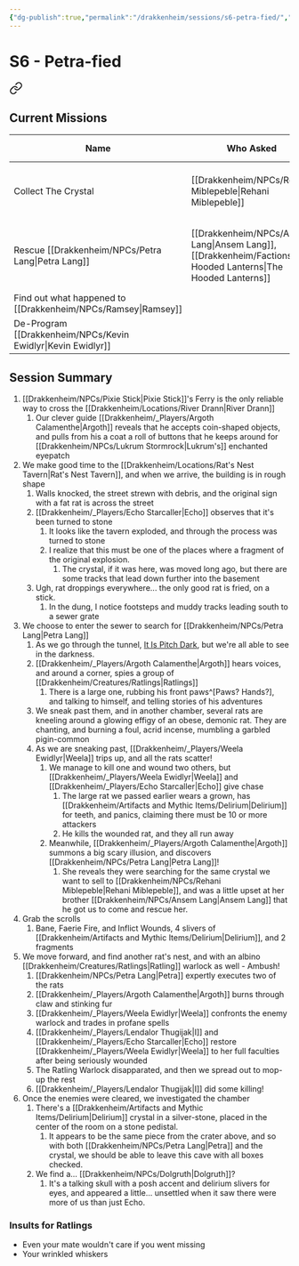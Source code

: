 ```yaml
---
{"dg-publish":true,"permalink":"/drakkenheim/sessions/s6-petra-fied/","tags":["gardenEntry"]}
---
```


# S6 - Petra-fied


<div class="transclusion internal-embed is-loaded"><a class="markdown-embed-link" href="/drakkenheim/sessions/missions/#current-missions" aria-label="Open link"><svg xmlns="http://www.w3.org/2000/svg" width="24" height="24" viewBox="0 0 24 24" fill="none" stroke="currentColor" stroke-width="2" stroke-linecap="round" stroke-linejoin="round" class="svg-icon lucide-link"><path d="M10 13a5 5 0 0 0 7.54.54l3-3a5 5 0 0 0-7.07-7.07l-1.72 1.71"></path><path d="M14 11a5 5 0 0 0-7.54-.54l-3 3a5 5 0 0 0 7.07 7.07l1.71-1.71"></path></svg></a><div class="markdown-embed">



## Current Missions

| Name                             | Who Asked                               | First Session                 | Completed Session | Notes                                                                                                   |
| -------------------------------- | --------------------------------------- | ----------------------------- | ----------------- | ------------------------------------------------------------------------------------------------------- |
| Collect The Crystal              | [[Drakkenheim/NPCs/Rehani Miblepeble\|Rehani Miblepeble]]                   | [[Drakkenheim/_Sessions/S5 - Chillin in Emberwood\|S5 - Chillin in Emberwood]] |                   | The crystal's in the [[Drakkenheim/Locations/Rat's Nest Tavern\|Rat's Nest Tavern]], rumored to be worth 1,000 GP, but she's willing to pay 1250 |
| Rescue [[Drakkenheim/NPCs/Petra Lang\|Petra Lang]]            | [[Drakkenheim/NPCs/Ansem Lang\|Ansem Lang]], [[Drakkenheim/Factions/The Hooded Lanterns\|The Hooded Lanterns]] | [[Drakkenheim/_Sessions/S5 - Chillin in Emberwood\|S5 - Chillin in Emberwood]] |                   | [[Drakkenheim/NPCs/Petra Lang\|Petra]] was captured by [[Drakkenheim/Creatures/Ratlings\|Ratlings]] and has been taken to the [[Drakkenheim/Locations/Rat's Nest Tavern\|Rat's Nest Tavern]]      |
| Find out what happened to [[Drakkenheim/NPCs/Ramsey\|Ramsey]] |                                         |                               |                   |                                                                                                         |
| De-Program [[Drakkenheim/NPCs/Kevin Ewidlyr\|Kevin Ewidlyr]]                                 |                                         |                               |                   |                                                                                                         |



</div></div>


## Session Summary
1. [[Drakkenheim/NPCs/Pixie Stick\|Pixie Stick]]'s Ferry is the only reliable way to cross the [[Drakkenheim/Locations/River Drann\|River Drann]]
	1. Our clever guide [[Drakkenheim/_Players/Argoth Calamenthe\|Argoth]] reveals that he accepts coin-shaped objects, and pulls from his a coat a roll of buttons that he keeps around for [[Drakkenheim/NPCs/Lukrum Stormrock\|Lukrum's]] enchanted eyepatch
2. We make good time to the [[Drakkenheim/Locations/Rat's Nest Tavern\|Rat's Nest Tavern]], and when we arrive, the building is in rough shape
	1. Walls knocked, the street strewn with debris, and the original sign with a fat rat is across the street
	2. [[Drakkenheim/_Players/Echo Starcaller\|Echo]] observes that it's been turned to stone
		1. It looks like the tavern exploded, and through the process was turned to stone
		2. I realize that this must be one of the places where a fragment of the original explosion.
			1. The crystal, if it was here, was moved long ago, but there are some tracks that lead down further into the basement
	3. Ugh, rat droppings everywhere... the only good rat is fried, on a stick.
		1. In the dung, I notice footsteps and muddy tracks leading south to a sewer grate
3. We choose to enter the sewer to search for [[Drakkenheim/NPCs/Petra Lang\|Petra Lang]]
	1. As we go through the tunnel, [It Is Pitch Dark](https://www.youtube.com/watch?v=4nigRT2KmCE), but we're all able to see in the darkness.
	2. [[Drakkenheim/_Players/Argoth Calamenthe\|Argoth]] hears voices, and around a corner, spies a group of [[Drakkenheim/Creatures/Ratlings\|Ratlings]]
		1. There is a large one, rubbing his front paws^[Paws? Hands?], and talking to himself, and telling stories of his adventures
	3. We sneak past them, and in another chamber, several rats are kneeling around a glowing effigy of an obese, demonic rat. They are chanting, and burning a foul, acrid incense, mumbling a garbled pigin-common
	4. As we are sneaking past, [[Drakkenheim/_Players/Weela Ewidlyr\|Weela]] trips up, and all the rats scatter!
		1. We manage to kill one and wound two others, but [[Drakkenheim/_Players/Weela Ewidlyr\|Weela]] and [[Drakkenheim/_Players/Echo Starcaller\|Echo]] give chase
			1. The large rat we passed earlier wears a grown, has [[Drakkenheim/Artifacts and Mythic Items/Delirium\|Delirium]] for teeth, and panics, claiming there must be 10 or more attackers
			2. He kills the wounded rat, and they all run away
		2. Meanwhile, [[Drakkenheim/_Players/Argoth Calamenthe\|Argoth]] summons a big scary illusion, and discovers [[Drakkenheim/NPCs/Petra Lang\|Petra Lang]]!
			1. She reveals they were searching for the same crystal we want to sell to [[Drakkenheim/NPCs/Rehani Miblepeble\|Rehani Miblepeble]], and was a little upset at her brother [[Drakkenheim/NPCs/Ansem Lang\|Ansem Lang]] that he got us to come and rescue her.
4. Grab the scrolls
	1. Bane, Faerie Fire, and Inflict Wounds, 4 slivers of [[Drakkenheim/Artifacts and Mythic Items/Delirium\|Delirium]], and 2 fragments
5. We move forward, and find another rat's nest, and with an albino [[Drakkenheim/Creatures/Ratlings\|Ratling]] warlock as well - Ambush!
	1. [[Drakkenheim/NPCs/Petra Lang\|Petra]] expertly executes two of the rats
	2. [[Drakkenheim/_Players/Argoth Calamenthe\|Argoth]] burns through claw and stinking fur
	3. [[Drakkenheim/_Players/Weela Ewidlyr\|Weela]] confronts the enemy warlock and trades in profane spells
	4. [[Drakkenheim/_Players/Lendalor Thugijak\|I]] and [[Drakkenheim/_Players/Echo Starcaller\|Echo]] restore [[Drakkenheim/_Players/Weela Ewidlyr\|Weela]] to her full faculties after being seriously wounded
	5. The Ratling Warlock disapparated, and then we spread out to mop-up the rest
	6. [[Drakkenheim/_Players/Lendalor Thugijak\|I]] did some killing!
6. Once the enemies were cleared, we investigated the chamber
	1. There's a [[Drakkenheim/Artifacts and Mythic Items/Delirium\|Delirium]] crystal in a silver-stone, placed in the center of the room on a stone pedistal.
		1. It appears to be the same piece from the crater above, and so with both [[Drakkenheim/NPCs/Petra Lang\|Petra]] and the crystal, we should be able to leave this cave with all boxes checked.
	2. We find a... [[Drakkenheim/NPCs/Dolgruth\|Dolgruth]]?
		1. It's a talking skull with a posh accent and delirium slivers for eyes, and appeared a little... unsettled when it saw there were more of us than just Echo.


### Insults for Ratlings
- Even your mate wouldn't care if you went missing
- Your wrinkled whiskers 